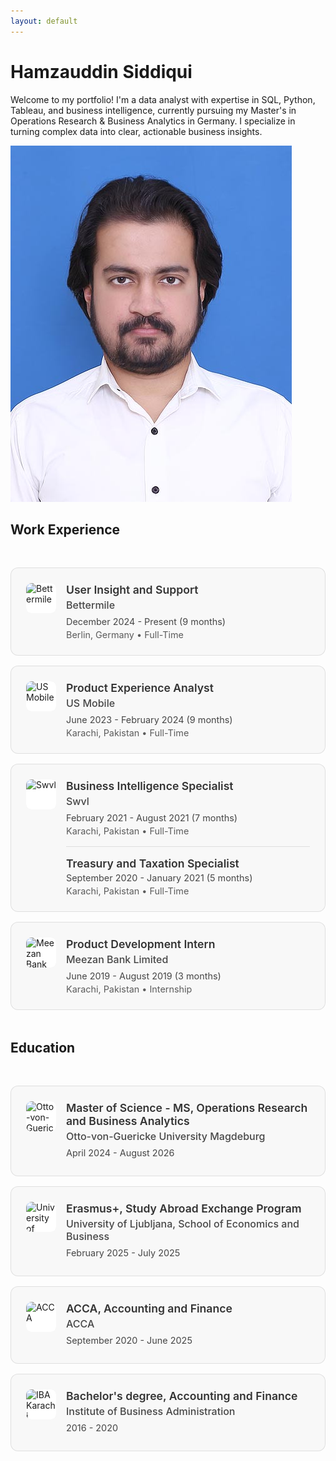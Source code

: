 ```yaml
---
layout: default
---
```


<div class="home-container">
  <div class="profile-section">
    <div class="profile-content">
      <h1>Hamzauddin Siddiqui</h1>
      <p class="intro-text">Welcome to my portfolio! I'm a data analyst with expertise in SQL, Python, Tableau, and business intelligence, currently pursuing my Master's in Operations Research & Business Analytics in Germany. I specialize in turning complex data into clear, actionable business insights.</p>
    </div>
    <img src="23 Hamza.jpg" alt="Hamzauddin Siddiqui" class="profile-image">
  </div>
</div>

## Work Experience

<div class="experience-section">
  <div class="experience-card" onclick="openModal('bettermile')">
    <div class="company-logo">
      <img src="https://media.licdn.com/dms/image/C4D0BAQGxqjamYvLGNg/company-logo_100_100/0/1630514231297/bettermile_logo?e=1743033600&v=beta&t=XnJdLSLhqW5vLkJXQT8qjxQOCPbGiajJgA8g7gOmUOY" alt="Bettermile" class="logo-img">
    </div>
    <div class="experience-content">
      <h3>User Insight and Support</h3>
      <h4>Bettermile</h4>
      <p class="duration">December 2024 - Present (9 months)</p>
      <p class="location">Berlin, Germany • Full-Time</p>
    </div>
  </div>

  <div class="experience-card" onclick="openModal('usmobile')">
    <div class="company-logo">
      <img src="https://media.licdn.com/dms/image/C560BAQEhKzBbCb7zWQ/company-logo_100_100/0/1630615918309/us_mobile_logo?e=1743033600&v=beta&t=VB3k8T2h5LkjL4K-Xt_QbKD9uV3TLCqH6w9WGXWvPow" alt="US Mobile" class="logo-img">
    </div>
    <div class="experience-content">
      <h3>Product Experience Analyst</h3>
      <h4>US Mobile</h4>
      <p class="duration">June 2023 - February 2024 (9 months)</p>
      <p class="location">Karachi, Pakistan • Full-Time</p>
    </div>
  </div>

  <div class="experience-card" onclick="openModal('swvl')">
    <div class="company-logo">
      <img src="https://media.licdn.com/dms/image/C560BAQGGcHdnZ3UGkA/company-logo_100_100/0/1631316064851?e=1743033600&v=beta&t=OyGZdKHY2LkjL4K-Xt_QbKD9uV3TLCqH6w9WGXWvPow" alt="Swvl" class="logo-img">
    </div>
    <div class="experience-content">
      <h3>Business Intelligence Specialist</h3>
      <h4>Swvl</h4>
      <p class="duration">February 2021 - August 2021 (7 months)</p>
      <p class="location">Karachi, Pakistan • Full-Time</p>
      <div class="additional-role">
        <h3>Treasury and Taxation Specialist</h3>
        <p class="duration">September 2020 - January 2021 (5 months)</p>
        <p class="location">Karachi, Pakistan • Full-Time</p>
      </div>
    </div>
  </div>

  <div class="experience-card" onclick="openModal('meezan')">
    <div class="company-logo">
      <img src="https://media.licdn.com/dms/image/C510BAQHxF8g1tRLYYQ/company-logo_100_100/0/1631309893853?e=1743033600&v=beta&t=YEcKrjxQOCPbGiajJgA8g7gOmUOYLkjL4K-Xt_QbKD9u" alt="Meezan Bank" class="logo-img">
    </div>
    <div class="experience-content">
      <h3>Product Development Intern</h3>
      <h4>Meezan Bank Limited</h4>
      <p class="duration">June 2019 - August 2019 (3 months)</p>
      <p class="location">Karachi, Pakistan • Internship</p>
    </div>
  </div>
</div>

## Education

<div class="education-section">
  <div class="education-card" onclick="openModal('ovgu')">
    <div class="institution-logo">
      <img src="https://media.licdn.com/dms/image/C4E0BAQGxqjamYvLGNg/company-logo_100_100/0/1630514231297/otto_von_guericke_university_magdeburg_logo?e=1743033600&v=beta&t=XnJdLSLhqW5vLkJXQT8qjxQOCPbGiajJgA8g7gOmUOY" alt="Otto-von-Guericke University" class="logo-img">
    </div>
    <div class="education-content">
      <h3>Master of Science - MS, Operations Research and Business Analytics</h3>
      <h4>Otto-von-Guericke University Magdeburg</h4>
      <p class="duration">April 2024 - August 2026</p>
    </div>
  </div>

  <div class="education-card" onclick="openModal('ljubljana')">
    <div class="institution-logo">
      <img src="https://media.licdn.com/dms/image/C4D0BAQGxqjamYvLGNg/company-logo_100_100/0/1630514231297/university_of_ljubljana_logo?e=1743033600&v=beta&t=XnJdLSLhqW5vLkJXQT8qjxQOCPbGiajJgA8g7gOmUOY" alt="University of Ljubljana" class="logo-img">
    </div>
    <div class="education-content">
      <h3>Erasmus+, Study Abroad Exchange Program</h3>
      <h4>University of Ljubljana, School of Economics and Business</h4>
      <p class="duration">February 2025 - July 2025</p>
    </div>
  </div>

  <div class="education-card" onclick="openModal('acca')">
    <div class="institution-logo">
      <img src="https://media.licdn.com/dms/image/C560BAQEhKzBbCb7zWQ/company-logo_100_100/0/1630615918309/acca_logo?e=1743033600&v=beta&t=VB3k8T2h5LkjL4K-Xt_QbKD9uV3TLCqH6w9WGXWvPow" alt="ACCA" class="logo-img">
    </div>
    <div class="education-content">
      <h3>ACCA, Accounting and Finance</h3>
      <h4>ACCA</h4>
      <p class="duration">September 2020 - June 2025</p>
    </div>
  </div>

  <div class="education-card" onclick="openModal('iba')">
    <div class="institution-logo">
      <img src="https://media.licdn.com/dms/image/C510BAQHxF8g1tRLYYQ/company-logo_100_100/0/1631309893853/iba_karachi_logo?e=1743033600&v=beta&t=YEcKrjxQOCPbGiajJgA8g7gOmUOYLkjL4K-Xt_QbKD9u" alt="IBA Karachi" class="logo-img">
    </div>
    <div class="education-content">
      <h3>Bachelor's degree, Accounting and Finance</h3>
      <h4>Institute of Business Administration</h4>
      <p class="duration">2016 - 2020</p>
    </div>
  </div>
</div>

<!-- Modal Structure -->
<div id="modal" class="modal">
  <div class="modal-content">
    <span class="close" onclick="closeModal()">&times;</span>
    <div id="modal-body"></div>
  </div>
</div>

<style>
.experience-section, .education-section {
  margin: 3rem 0;
}

.experience-card, .education-card {
  display: flex;
  align-items: flex-start;
  background: rgba(255, 255, 255, 0.05);
  border: 1px solid rgba(255, 255, 255, 0.1);
  border-radius: 12px;
  padding: 1.5rem;
  margin: 1rem 0;
  gap: 1rem;
  transition: all 0.3s ease;
  cursor: pointer;
}

html body:not(.dark-mode) .experience-card,
html body:not(.dark-mode) .education-card {
  background: rgba(0, 0, 0, 0.02);
  border: 1px solid rgba(0, 0, 0, 0.1);
}

.experience-card:hover, .education-card:hover {
  transform: translateY(-2px);
  box-shadow: 0 4px 12px rgba(0, 0, 0, 0.1);
}

html body.dark-mode .experience-card:hover,
html body.dark-mode .education-card:hover {
  box-shadow: 0 4px 12px rgba(255, 255, 255, 0.1);
}

.company-logo, .institution-logo {
  flex-shrink: 0;
  width: 48px;
  height: 48px;
  border-radius: 8px;
  display: flex;
  align-items: center;
  justify-content: center;
  background: #f0f0f0;
  overflow: hidden;
}

.logo-img {
  width: 100%;
  height: 100%;
  object-fit: contain;
  background: white;
  border-radius: 8px;
}

.experience-content, .education-content {
  flex: 1;
}

.experience-content h3, .education-content h3 {
  font-size: 1.1rem;
  font-weight: 600;
  margin: 0 0 0.25rem 0;
  color: inherit;
}

.experience-content h4, .education-content h4 {
  font-size: 1rem;
  font-weight: 500;
  margin: 0 0 0.5rem 0;
  opacity: 0.9;
}

.additional-role {
  margin-top: 1rem;
  padding-top: 1rem;
  border-top: 1px solid rgba(255, 255, 255, 0.1);
}

html body:not(.dark-mode) .additional-role {
  border-top: 1px solid rgba(0, 0, 0, 0.1);
}

.additional-role h3 {
  font-size: 1.1rem;
  font-weight: 600;
  margin: 0 0 0.25rem 0;
}

.duration {
  font-size: 0.9rem;
  opacity: 0.8;
  margin: 0.25rem 0;
}

.location {
  font-size: 0.9rem;
  opacity: 0.7;
  margin: 0;
}

/* Modal Styles */
.modal {
  display: none;
  position: fixed;
  z-index: 10000;
  left: 0;
  top: 0;
  width: 100%;
  height: 100%;
  background-color: rgba(0, 0, 0, 0.5);
}

.modal-content {
  background-color: #fefefe;
  margin: 5% auto;
  padding: 2rem;
  border-radius: 12px;
  width: 80%;
  max-width: 600px;
  max-height: 80vh;
  overflow-y: auto;
  position: relative;
}

html body.dark-mode .modal-content {
  background-color: #2d2d2d;
  color: #e0e0e0;
}

.close {
  color: #aaa;
  float: right;
  font-size: 28px;
  font-weight: bold;
  position: absolute;
  right: 1rem;
  top: 1rem;
  cursor: pointer;
}

.close:hover,
.close:focus {
  color: #000;
  text-decoration: none;
}

html body.dark-mode .close:hover,
html body.dark-mode .close:focus {
  color: #fff;
}

html body.dark-mode .experience-content h3,
html body.dark-mode .education-content h3,
html body.dark-mode .experience-content h4,
html body.dark-mode .education-content h4 {
  color: #e0e0e0;
}

html body:not(.dark-mode) .experience-content h3,
html body:not(.dark-mode) .education-content h3,
html body:not(.dark-mode) .experience-content h4,
html body:not(.dark-mode) .education-content h4 {
  color: #333333;
}
</style>

<script>
function openModal(role) {
  const modal = document.getElementById('modal');
  const modalBody = document.getElementById('modal-body');
  
  const roleDescriptions = {
    'bettermile': `
      <h2>User Insight and Support - Bettermile</h2>
      <p><strong>Duration:</strong> December 2024 - Present</p>
      <p><strong>Location:</strong> Berlin, Germany</p>
      <h3>Insights Generation:</h3>
      <ul>
        <li>Analyzed comprehensive performance metrics and KPIs across multiple logistics depots, identifying critical operational inefficiencies and improvement opportunities</li>
        <li>Conducted advanced statistical analyses including correlation studies and regression modeling to uncover underlying performance trends and causal relationships</li>
        <li>Developed interactive HTML dashboards to visualize complex operational data, enabling data-driven decision-making for management and operations teams</li>
        <li>Architected and implemented Python automation scripts that eliminated manual reporting processes, increasing efficiency and reducing human error</li>
      </ul>
      <h3>Operational Support:</h3>
      <ul>
        <li>Provided technical troubleshooting and real-time problem resolution for drivers and depot staff during critical operational hours</li>
        <li>Established systematic feedback collection protocols to capture user insights and operational challenges from frontline staff</li>
        <li>Managed cross-functional communication channels between field operations and product development teams</li>
      </ul>
    `,
    'usmobile': `
      <h2>Product Experience Analyst - US Mobile</h2>
      <p><strong>Duration:</strong> June 2023 - February 2024</p>
      <p><strong>Location:</strong> Karachi, Pakistan</p>
      <h3>Customer Operations:</h3>
      <ul>
        <li>Engaged with 90-100 customers and prospective clients to address and resolve complaints, clarify misunderstandings, and enhance overall customer experience</li>
        <li>Led the emails team, diagnosing and resolving an average of 40-45 client network issues daily via Front</li>
        <li>Streamlined the refunds process via Pipefy ensuring a TaT of 5 business days</li>
      </ul>
      <h3>Performance Management:</h3>
      <ul>
        <li>Reviewed and provided constructive feedback on 15 junior analysts' performance per month via Klaus</li>
        <li>Conducted quality control checks on chat and email interactions between agents and customers</li>
      </ul>
      <h3>Marketing & Compliance:</h3>
      <ul>
        <li>Executed 4 successful marketing campaigns to re-engage churned customers</li>
        <li>Managed 8-10 daily cases of potential payment method misuse flagged by Stripe Radar</li>
      </ul>
    `,
    'swvl': `
      <h2>Business Intelligence Specialist - Swvl</h2>
      <p><strong>Duration:</strong> February 2021 - August 2021</p>
      <p><strong>Location:</strong> Karachi, Pakistan</p>
      <ul>
        <li>Developed and implemented real-time financial dashboards by integrating Google BigQuery with Sheets/Excel</li>
        <li>Improved issue resolution process using Zendesk, resulting in a 4% week-over-week reduction in vendor and captain financial complaints</li>
        <li>Coordinated with the Operations team to successfully launch and sustain the fourth business vertical</li>
        <li>Assisted the B2B team with the TaaS launch, ensuring strict financial and legal compliance</li>
        <li>Put in place effective controls to stabilize Gross Merchandise Value (GMV) movement, limiting fluctuations to 5-7% week-over-week</li>
      </ul>
      
      <h2>Treasury and Taxation Specialist - Swvl</h2>
      <p><strong>Duration:</strong> September 2020 - January 2021</p>
      <ul>
        <li>Strategically managed relationships with key financial partners, including primary bank and tax consultants</li>
        <li>Optimized cash flow management by implementing stringent, streamlined and transparent financial controls, reducing the financial runway from 4 weeks to just 1 week</li>
        <li>Standardized payroll processing by incorporating strict deadlines into SOPs, ensuring timely disbursements and flawless tax compliance</li>
        <li>Led the company's first-ever audit, carefully crafting thorough financial books that laid the groundwork for the company's NASDAQ listing</li>
      </ul>
    `,
    'meezan': `
      <h2>Product Development Intern - Meezan Bank Limited</h2>
      <p><strong>Duration:</strong> June 2019 - August 2019</p>
      <p><strong>Location:</strong> Karachi, Pakistan</p>
      <ul>
        <li>Conducted a feasibility study for MBL's transition to branchless banking, including regulatory compliance and capital asset requirements assessment</li>
        <li>Developed an innovative subscription-based sub-leasing model tailored to the software service industry</li>
      </ul>
    `
  };
  
  modalBody.innerHTML = roleDescriptions[role] || '<p>Details not available</p>';
  modal.style.display = 'block';
}

function closeModal() {
  const modal = document.getElementById('modal');
  modal.style.display = 'none';
}

// Close modal when clicking outside of it
window.onclick = function(event) {
  const modal = document.getElementById('modal');
  if (event.target == modal) {
    modal.style.display = 'none';
  }
}
</script>
